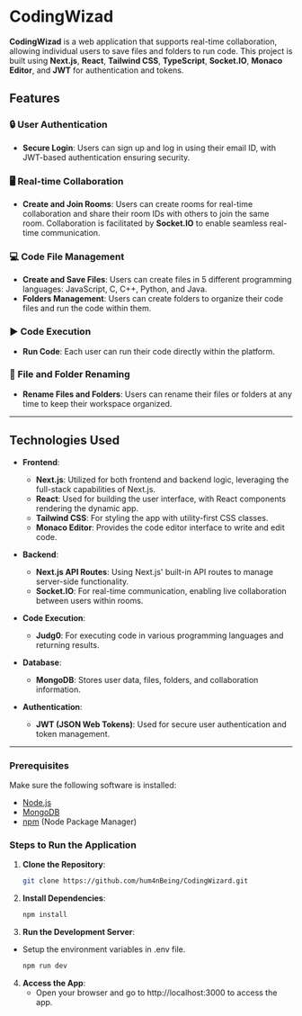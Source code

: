 # CodingWizad

**CodingWizad** is a web application that supports real-time collaboration, allowing individual users to save files and folders to run code. This project is built using **Next.js**, **React**, **Tailwind CSS**, **TypeScript**, **Socket.IO**, **Monaco Editor**, and **JWT** for authentication and tokens.

## Features

### 🔒 User Authentication
- **Secure Login**: Users can sign up and log in using their email ID, with JWT-based authentication ensuring security.
  
### 🖥️ Real-time Collaboration
- **Create and Join Rooms**: Users can create rooms for real-time collaboration and share their room IDs with others to join the same room. Collaboration is facilitated by **Socket.IO** to enable seamless real-time communication.

### 💻 Code File Management
- **Create and Save Files**: Users can create files in 5 different programming languages: JavaScript, C, C++, Python, and Java.
- **Folders Management**: Users can create folders to organize their code files and run the code within them.

### ▶️ Code Execution
- **Run Code**: Each user can run their code directly within the platform.

### 🔄 File and Folder Renaming
- **Rename Files and Folders**: Users can rename their files or folders at any time to keep their workspace organized.

---

## Technologies Used

- **Frontend**:  
  - **Next.js**: Utilized for both frontend and backend logic, leveraging the full-stack capabilities of Next.js.
  - **React**: Used for building the user interface, with React components rendering the dynamic app.
  - **Tailwind CSS**: For styling the app with utility-first CSS classes.
  - **Monaco Editor**: Provides the code editor interface to write and edit code.
  
- **Backend**:  
  - **Next.js API Routes**: Using Next.js' built-in API routes to manage server-side functionality.
  - **Socket.IO**: For real-time communication, enabling live collaboration between users within rooms.

- **Code Execution**:  
  - **Judg0**: For executing code in various programming languages and returning results.

- **Database**:  
  - **MongoDB**: Stores user data, files, folders, and collaboration information.

- **Authentication**:
  - **JWT (JSON Web Tokens)**: Used for secure user authentication and token management.

---






### Prerequisites

Make sure the following software is installed:

- [Node.js](https://nodejs.org/en/)
- [MongoDB](https://www.mongodb.com/)
- [npm](https://www.npmjs.com/) (Node Package Manager)

### Steps to Run the Application

1. **Clone the Repository**:
   ```bash
   git clone https://github.com/hum4nBeing/CodingWizard.git


2. **Install Dependencies**:
   ```bash
   npm install
3. **Run the Development Server**:
- Setup the environment variables in .env 
file.

   ```bash
   npm run dev
4. **Access the App**:
   - Open your browser and go to http://localhost:3000 to access the app.